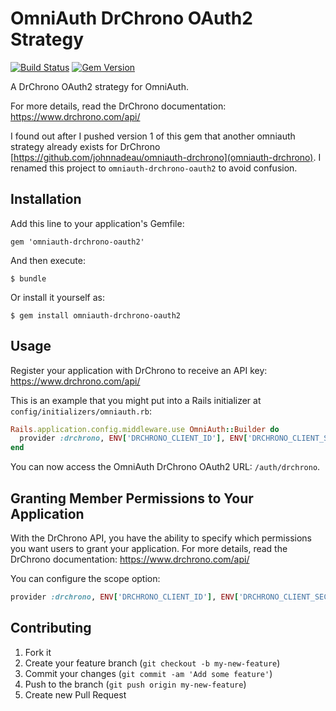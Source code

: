# OmniAuth DrChrono OAuth2 Strategy

[![Build Status](https://travis-ci.org/bartimaeus/omniauth-drchrono-oauth2.svg?branch=master)](https://travis-ci.org/bartimaeus/omniauth-drchrono-oauth2)
[![Gem Version](https://badge.fury.io/rb/omniauth-drchrono-oauth2.svg)](https://badge.fury.io/rb/omniauth-drchrono-oauth2)

A DrChrono OAuth2 strategy for OmniAuth.

For more details, read the DrChrono documentation: https://www.drchrono.com/api/

I found out after I pushed version 1 of this gem that another omniauth strategy already exists for DrChrono [https://github.com/johnnadeau/omniauth-drchrono](omniauth-drchrono). I renamed this project to `omniauth-drchrono-oauth2` to avoid confusion.

## Installation

Add this line to your application's Gemfile:

    gem 'omniauth-drchrono-oauth2'

And then execute:

    $ bundle

Or install it yourself as:

    $ gem install omniauth-drchrono-oauth2

## Usage

Register your application with DrChrono to receive an API key: https://www.drchrono.com/api/

This is an example that you might put into a Rails initializer at `config/initializers/omniauth.rb`:

```ruby
Rails.application.config.middleware.use OmniAuth::Builder do
  provider :drchrono, ENV['DRCHRONO_CLIENT_ID'], ENV['DRCHRONO_CLIENT_SECRET'], :scope => 'patients:read settings:read user:read'
end
```

You can now access the OmniAuth DrChrono OAuth2 URL: `/auth/drchrono`.

## Granting Member Permissions to Your Application

With the DrChrono API, you have the ability to specify which permissions you want users to grant your application.
For more details, read the DrChrono documentation: https://www.drchrono.com/api/

You can configure the scope option:

```ruby
provider :drchrono, ENV['DRCHRONO_CLIENT_ID'], ENV['DRCHRONO_CLIENT_SECRET'], :scope => 'settings:read user:read'
```

## Contributing

1.  Fork it
2.  Create your feature branch (`git checkout -b my-new-feature`)
3.  Commit your changes (`git commit -am 'Add some feature'`)
4.  Push to the branch (`git push origin my-new-feature`)
5.  Create new Pull Request
